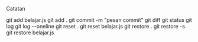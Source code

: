 Catatan

git add belajar.js
git add .
git commit -m "pesan commit"
git diff
git status
git log
git log --oneline
git reset . 
git reset belajar.js
git restore .
git restore -s
git restore belajar.js

